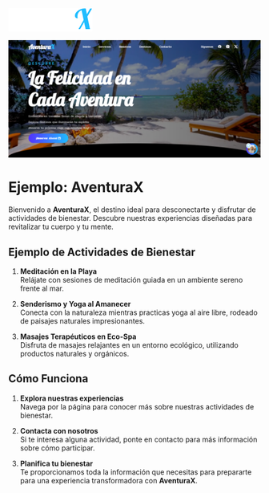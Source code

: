 ![AventuraX](/imgs/AventuraX%20-%20Logo.png)

![Portada AventuraX](/imgs/aventuraX-portada.png)

# Ejemplo: AventuraX

Bienvenido a **AventuraX**, el destino ideal para desconectarte y disfrutar de actividades de bienestar. Descubre nuestras experiencias diseñadas para revitalizar tu cuerpo y tu mente.

## Ejemplo de Actividades de Bienestar

1. **Meditación en la Playa**  
   Relájate con sesiones de meditación guiada en un ambiente sereno frente al mar.

2. **Senderismo y Yoga al Amanecer**  
   Conecta con la naturaleza mientras practicas yoga al aire libre, rodeado de paisajes naturales impresionantes.

3. **Masajes Terapéuticos en Eco-Spa**  
   Disfruta de masajes relajantes en un entorno ecológico, utilizando productos naturales y orgánicos.

## Cómo Funciona

1. **Explora nuestras experiencias**  
   Navega por la página para conocer más sobre nuestras actividades de bienestar.

2. **Contacta con nosotros**  
   Si te interesa alguna actividad, ponte en contacto para más información sobre cómo participar.

3. **Planifica tu bienestar**  
   Te proporcionamos toda la información que necesitas para prepararte para una experiencia transformadora con **AventuraX**.



